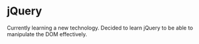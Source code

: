 # jQuery

Currently learning a new technology. Decided to learn jQuery to be able to manipulate the DOM effectively.
